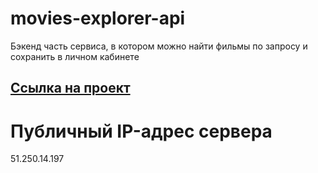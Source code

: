 # movies-explorer-api
Бэкенд часть сервиса, в котором можно найти фильмы по запросу и сохранить в личном кабинете
  
## [Ссылка на проект](https://api.fproject.nomoredomains.xyz/)

# Публичный IP-адрес сервера
51.250.14.197

